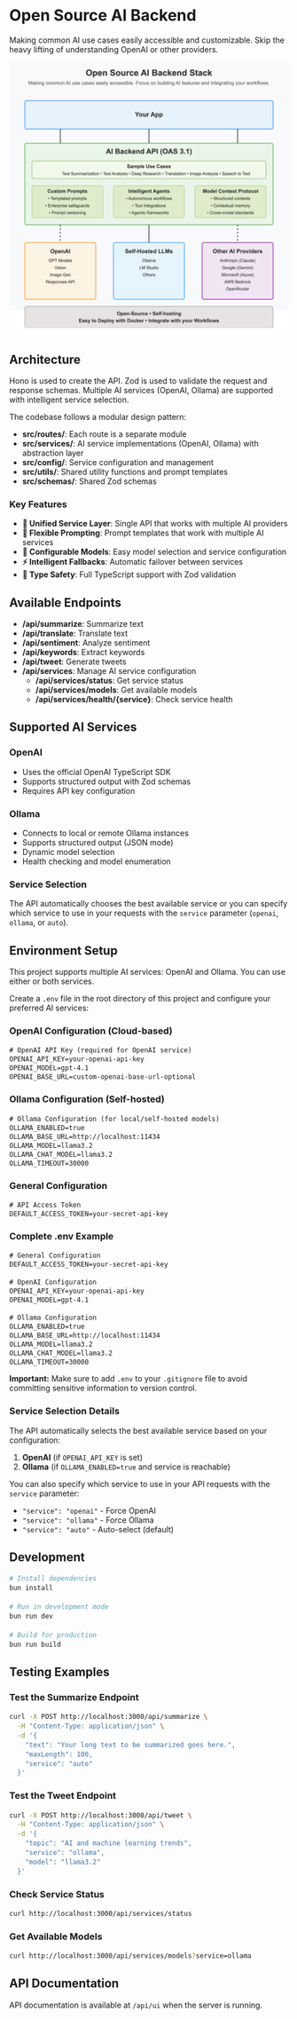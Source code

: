 # Open Source AI Backend

Making common AI use cases easily accessible and customizable. Skip the heavy lifting of understanding OpenAI or other providers.

![AI Backend Architecture Diagram](images/ai-backend-diagram.png)

## Architecture

Hono is used to create the API.
Zod is used to validate the request and response schemas.
Multiple AI services (OpenAI, Ollama) are supported with intelligent service selection.

The codebase follows a modular design pattern:

- **src/routes/**: Each route is a separate module
- **src/services/**: AI service implementations (OpenAI, Ollama) with abstraction layer
- **src/config/**: Service configuration and management
- **src/utils/**: Shared utility functions and prompt templates
- **src/schemas/**: Shared Zod schemas

### Key Features

- **🔄 Unified Service Layer**: Single API that works with multiple AI providers
- **📝 Flexible Prompting**: Prompt templates that work with multiple AI services
- **🔧 Configurable Models**: Easy model selection and service configuration
- **⚡ Intelligent Fallbacks**: Automatic failover between services
- **🎯 Type Safety**: Full TypeScript support with Zod validation

## Available Endpoints

- **/api/summarize**: Summarize text
- **/api/translate**: Translate text
- **/api/sentiment**: Analyze sentiment
- **/api/keywords**: Extract keywords
- **/api/tweet**: Generate tweets
- **/api/services**: Manage AI service configuration
  - **/api/services/status**: Get service status
  - **/api/services/models**: Get available models
  - **/api/services/health/{service}**: Check service health

## Supported AI Services

### OpenAI
- Uses the official OpenAI TypeScript SDK
- Supports structured output with Zod schemas
- Requires API key configuration

### Ollama
- Connects to local or remote Ollama instances
- Supports structured output (JSON mode)
- Dynamic model selection
- Health checking and model enumeration

### Service Selection
The API automatically chooses the best available service or you can specify which service to use in your requests with the `service` parameter (`openai`, `ollama`, or `auto`).

## Environment Setup

This project supports multiple AI services: OpenAI and Ollama. You can use either or both services.

Create a `.env` file in the root directory of this project and configure your preferred AI services:

### OpenAI Configuration (Cloud-based)

```env
# OpenAI API Key (required for OpenAI service)
OPENAI_API_KEY=your-openai-api-key
OPENAI_MODEL=gpt-4.1
OPENAI_BASE_URL=custom-openai-base-url-optional
```

### Ollama Configuration (Self-hosted)

```env
# Ollama Configuration (for local/self-hosted models)
OLLAMA_ENABLED=true
OLLAMA_BASE_URL=http://localhost:11434
OLLAMA_MODEL=llama3.2
OLLAMA_CHAT_MODEL=llama3.2
OLLAMA_TIMEOUT=30000
```

### General Configuration

```env
# API Access Token
DEFAULT_ACCESS_TOKEN=your-secret-api-key
```

### Complete .env Example

```env
# General Configuration
DEFAULT_ACCESS_TOKEN=your-secret-api-key

# OpenAI Configuration
OPENAI_API_KEY=your-openai-api-key
OPENAI_MODEL=gpt-4.1

# Ollama Configuration
OLLAMA_ENABLED=true
OLLAMA_BASE_URL=http://localhost:11434
OLLAMA_MODEL=llama3.2
OLLAMA_CHAT_MODEL=llama3.2
OLLAMA_TIMEOUT=30000
```

**Important:** Make sure to add `.env` to your `.gitignore` file to avoid committing sensitive information to version control.

### Service Selection Details

The API automatically selects the best available service based on your configuration:
1. **OpenAI** (if `OPENAI_API_KEY` is set)
2. **Ollama** (if `OLLAMA_ENABLED=true` and service is reachable)

You can also specify which service to use in your API requests with the `service` parameter:
- `"service": "openai"` - Force OpenAI
- `"service": "ollama"` - Force Ollama  
- `"service": "auto"` - Auto-select (default)

## Development

```bash
# Install dependencies
bun install

# Run in development mode
bun run dev

# Build for production
bun run build
```

## Testing Examples

### Test the Summarize Endpoint

```bash
curl -X POST http://localhost:3000/api/summarize \
  -H "Content-Type: application/json" \
  -d '{
    "text": "Your long text to be summarized goes here.",
    "maxLength": 100,
    "service": "auto"
  }'
```

### Test the Tweet Endpoint

```bash
curl -X POST http://localhost:3000/api/tweet \
  -H "Content-Type: application/json" \
  -d '{
    "topic": "AI and machine learning trends",
    "service": "ollama",
    "model": "llama3.2"
  }'
```

### Check Service Status

```bash
curl http://localhost:3000/api/services/status
```

### Get Available Models

```bash
curl http://localhost:3000/api/services/models?service=ollama
```

## API Documentation

API documentation is available at `/api/ui` when the server is running.
